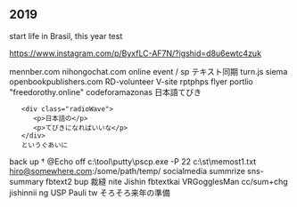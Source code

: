 ## 2019

start life in Brasil, this year
test

https://www.instagram.com/p/ByxfLC-AF7N/?igshid=d8u6ewtc4zuk

mennber.com
nihongochat.com
online event / sp
テキスト同期 turn.js siema openbookpublishers.com RD-volunteer V-site rptphps flyer portlio
"freedorothy.online" codeforamazonas 
日本語てびき
```text:sample
   <div class="radioWave">
      <p>日本語の</p>
      <p>てびきになればいいな</p>
   </div>
   というぐあいに
```
back up †
@Echo off
c:\tool\putty\pscp.exe -P 22 c:\st\memost1.txt hiro@somewhere.com:/some/path/temp/
socialmedia summrize sns-summary fbtext2 bup 
裁縫 nite Jishin fbtextkai 
VRGogglesMan cc/sum+chg jishinnii ng USP 
Pauli tw そろそろ来年の準備
